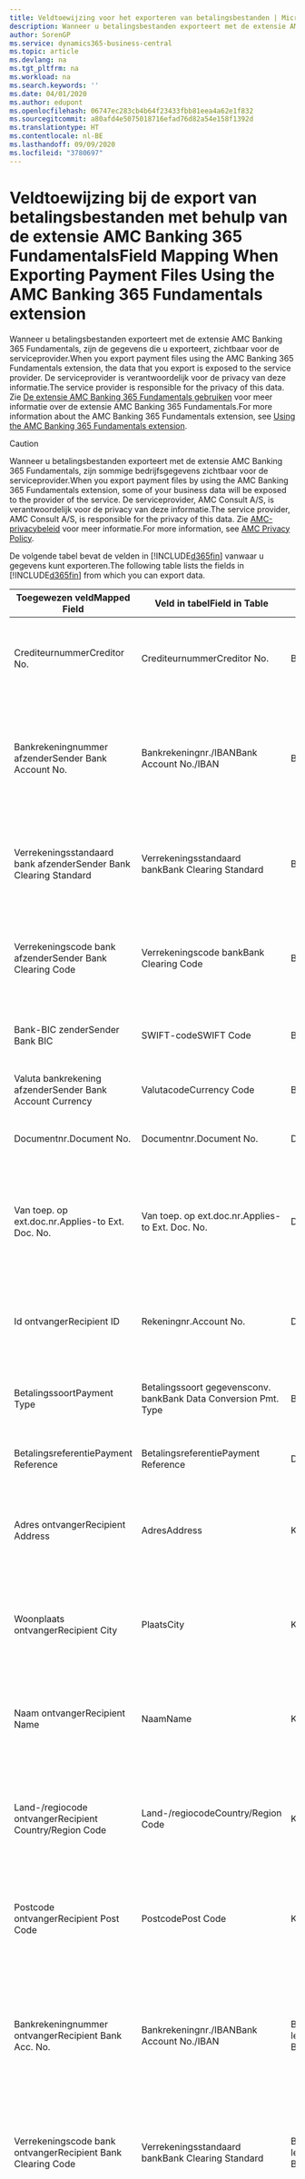 ```yaml
---
title: Veldtoewijzing voor het exporteren van betalingsbestanden | Microsoft Docs
description: Wanneer u betalingsbestanden exporteert met de extensie AMC Banking 365 Fundamentals, zijn de gegevens die u exporteert, zichtbaar voor de serviceprovider.
author: SorenGP
ms.service: dynamics365-business-central
ms.topic: article
ms.devlang: na
ms.tgt_pltfrm: na
ms.workload: na
ms.search.keywords: ''
ms.date: 04/01/2020
ms.author: edupont
ms.openlocfilehash: 06747ec283cb4b64f23433fbb81eea4a62e1f832
ms.sourcegitcommit: a80afd4e5075018716efad76d82a54e158f1392d
ms.translationtype: HT
ms.contentlocale: nl-BE
ms.lasthandoff: 09/09/2020
ms.locfileid: "3780697"
---
```

# <a name="field-mapping-when-exporting-payment-files-using-the-amc-banking-365-fundamentals-extension"></a><span data-ttu-id="0e23c-103">Veldtoewijzing bij de export van betalingsbestanden met behulp van de extensie AMC Banking 365 Fundamentals</span><span class="sxs-lookup"><span data-stu-id="0e23c-103">Field Mapping When Exporting Payment Files Using the AMC Banking 365 Fundamentals extension</span></span>
<span data-ttu-id="0e23c-104">Wanneer u betalingsbestanden exporteert met de extensie AMC Banking 365 Fundamentals, zijn de gegevens die u exporteert, zichtbaar voor de serviceprovider.</span><span class="sxs-lookup"><span data-stu-id="0e23c-104">When you export payment files using the AMC Banking 365 Fundamentals extension, the data that you export is exposed to the service provider.</span></span> <span data-ttu-id="0e23c-105">De serviceprovider is verantwoordelijk voor de privacy van deze informatie.</span><span class="sxs-lookup"><span data-stu-id="0e23c-105">The service provider is responsible for the privacy of this data.</span></span> <span data-ttu-id="0e23c-106">Zie [De extensie AMC Banking 365 Fundamentals gebruiken](ui-extensions-amc-banking.md) voor meer informatie over de extensie AMC Banking 365 Fundamentals.</span><span class="sxs-lookup"><span data-stu-id="0e23c-106">For more information about the AMC Banking 365 Fundamentals extension, see [Using the AMC Banking 365 Fundamentals extension](ui-extensions-amc-banking.md).</span></span>  

> [!CAUTION]  
>  <span data-ttu-id="0e23c-107">Wanneer u betalingsbestanden exporteert met de extensie AMC Banking 365 Fundamentals, zijn sommige bedrijfsgegevens zichtbaar voor de serviceprovider.</span><span class="sxs-lookup"><span data-stu-id="0e23c-107">When you export payment files by using the AMC Banking 365 Fundamentals extension, some of your business data will be exposed to the provider of the service.</span></span> <span data-ttu-id="0e23c-108">De serviceprovider, AMC Consult A/S, is verantwoordelijk voor de privacy van deze informatie.</span><span class="sxs-lookup"><span data-stu-id="0e23c-108">The service provider, AMC Consult A/S, is responsible for the privacy of this data.</span></span> <span data-ttu-id="0e23c-109">Zie [AMC-privacybeleid](https://go.microsoft.com/fwlink/?LinkId=510158) voor meer informatie.</span><span class="sxs-lookup"><span data-stu-id="0e23c-109">For more information, see [AMC Privacy Policy](https://go.microsoft.com/fwlink/?LinkId=510158).</span></span>  

<span data-ttu-id="0e23c-110">De volgende tabel bevat de velden in [!INCLUDE[d365fin](includes/d365fin_md.md)] vanwaar u gegevens kunt exporteren.</span><span class="sxs-lookup"><span data-stu-id="0e23c-110">The following table lists the fields in [!INCLUDE[d365fin](includes/d365fin_md.md)] from which you can export data.</span></span>  

|<span data-ttu-id="0e23c-111">Toegewezen veld</span><span class="sxs-lookup"><span data-stu-id="0e23c-111">Mapped Field</span></span>|<span data-ttu-id="0e23c-112">Veld in tabel</span><span class="sxs-lookup"><span data-stu-id="0e23c-112">Field in Table</span></span>|<span data-ttu-id="0e23c-113">Tafel</span><span class="sxs-lookup"><span data-stu-id="0e23c-113">Table</span></span>|<span data-ttu-id="0e23c-114">Omschrijving</span><span class="sxs-lookup"><span data-stu-id="0e23c-114">Description</span></span>|  
|------------------|--------------------|-----------|---------------------------------------|  
|<span data-ttu-id="0e23c-115">Crediteurnummer</span><span class="sxs-lookup"><span data-stu-id="0e23c-115">Creditor No.</span></span>|<span data-ttu-id="0e23c-116">Crediteurnummer</span><span class="sxs-lookup"><span data-stu-id="0e23c-116">Creditor No.</span></span>|<span data-ttu-id="0e23c-117">Bankrekening</span><span class="sxs-lookup"><span data-stu-id="0e23c-117">Bank Account</span></span>|<span data-ttu-id="0e23c-118">De identificatie die door uw bank aan uw bedrijf is toegewezen om betalingen te innen</span><span class="sxs-lookup"><span data-stu-id="0e23c-118">The identifier assigned to your company by your bank to collect payments</span></span>|  
|<span data-ttu-id="0e23c-119">Bankrekeningnummer afzender</span><span class="sxs-lookup"><span data-stu-id="0e23c-119">Sender Bank Account No.</span></span>|<span data-ttu-id="0e23c-120">Bankrekeningnr./IBAN</span><span class="sxs-lookup"><span data-stu-id="0e23c-120">Bank Account No./IBAN</span></span>|<span data-ttu-id="0e23c-121">Bankrekening</span><span class="sxs-lookup"><span data-stu-id="0e23c-121">Bank Account</span></span>|<span data-ttu-id="0e23c-122">Het bankrekeningnummer van uw bedrijf (IBAN of ander) dat is opgegeven op de bankrekeningkaart</span><span class="sxs-lookup"><span data-stu-id="0e23c-122">Your company's bank account number (IBAN or other) that is specified on the bank account card</span></span>|  
|<span data-ttu-id="0e23c-123">Verrekeningsstandaard bank afzender</span><span class="sxs-lookup"><span data-stu-id="0e23c-123">Sender Bank Clearing Standard</span></span>|<span data-ttu-id="0e23c-124">Verrekeningsstandaard bank</span><span class="sxs-lookup"><span data-stu-id="0e23c-124">Bank Clearing Standard</span></span>|<span data-ttu-id="0e23c-125">Bankrekening</span><span class="sxs-lookup"><span data-stu-id="0e23c-125">Bank Account</span></span>|<span data-ttu-id="0e23c-126">Het nationale banknamenregister dat voor de bankrekening van de afzender wordt gebruikt</span><span class="sxs-lookup"><span data-stu-id="0e23c-126">The national bank names register used for the sender bank account</span></span>|  
|<span data-ttu-id="0e23c-127">Verrekeningscode bank afzender</span><span class="sxs-lookup"><span data-stu-id="0e23c-127">Sender Bank Clearing Code</span></span>|<span data-ttu-id="0e23c-128">Verrekeningscode bank</span><span class="sxs-lookup"><span data-stu-id="0e23c-128">Bank Clearing Code</span></span>|<span data-ttu-id="0e23c-129">Bankrekening</span><span class="sxs-lookup"><span data-stu-id="0e23c-129">Bank Account</span></span>|<span data-ttu-id="0e23c-130">De identificatie van de bankrekening van de afzender met betrekking tot het gebruikte banknamenregister</span><span class="sxs-lookup"><span data-stu-id="0e23c-130">The identifier of the sender's bank in relation to the bank names register used</span></span>|  
|<span data-ttu-id="0e23c-131">Bank-BIC zender</span><span class="sxs-lookup"><span data-stu-id="0e23c-131">Sender Bank BIC</span></span>|<span data-ttu-id="0e23c-132">SWIFT-code</span><span class="sxs-lookup"><span data-stu-id="0e23c-132">SWIFT Code</span></span>|<span data-ttu-id="0e23c-133">Bankrekening</span><span class="sxs-lookup"><span data-stu-id="0e23c-133">Bank Account</span></span>|<span data-ttu-id="0e23c-134">De SWIFT-identificatie van de bankrekening van de afzender</span><span class="sxs-lookup"><span data-stu-id="0e23c-134">The SWIFT identifier of the sender bank account</span></span>|  
|<span data-ttu-id="0e23c-135">Valuta bankrekening afzender</span><span class="sxs-lookup"><span data-stu-id="0e23c-135">Sender Bank Account Currency</span></span>|<span data-ttu-id="0e23c-136">Valutacode</span><span class="sxs-lookup"><span data-stu-id="0e23c-136">Currency Code</span></span>|<span data-ttu-id="0e23c-137">Bankrekening</span><span class="sxs-lookup"><span data-stu-id="0e23c-137">Bank Account</span></span>|<span data-ttu-id="0e23c-138">Valutacode van de bankrekening afzender</span><span class="sxs-lookup"><span data-stu-id="0e23c-138">The sender bank account Currency Code</span></span>|  
|<span data-ttu-id="0e23c-139">Documentnr.</span><span class="sxs-lookup"><span data-stu-id="0e23c-139">Document No.</span></span>|<span data-ttu-id="0e23c-140">Documentnr.</span><span class="sxs-lookup"><span data-stu-id="0e23c-140">Document No.</span></span>|<span data-ttu-id="0e23c-141">Dagboekregel</span><span class="sxs-lookup"><span data-stu-id="0e23c-141">General Journal Line</span></span>|<span data-ttu-id="0e23c-142">Het documentnummer van de betalingsregel</span><span class="sxs-lookup"><span data-stu-id="0e23c-142">The document number of the payment line</span></span>|  
|<span data-ttu-id="0e23c-143">Van toep. op ext.doc.nr.</span><span class="sxs-lookup"><span data-stu-id="0e23c-143">Applies-to Ext. Doc. No.</span></span>|<span data-ttu-id="0e23c-144">Van toep. op ext.doc.nr.</span><span class="sxs-lookup"><span data-stu-id="0e23c-144">Applies-to Ext. Doc. No.</span></span>|<span data-ttu-id="0e23c-145">Dagboekregel</span><span class="sxs-lookup"><span data-stu-id="0e23c-145">General Journal Line</span></span>|<span data-ttu-id="0e23c-146">Het externe documentnummer van de factuur of creditnota waarmee de betalingsregel wordt vereffend</span><span class="sxs-lookup"><span data-stu-id="0e23c-146">The external document number of the invoice or credit memo that the payment line is applied to</span></span>|  
|<span data-ttu-id="0e23c-147">Id ontvanger</span><span class="sxs-lookup"><span data-stu-id="0e23c-147">Recipient ID</span></span>|<span data-ttu-id="0e23c-148">Rekeningnr.</span><span class="sxs-lookup"><span data-stu-id="0e23c-148">Account No.</span></span>|<span data-ttu-id="0e23c-149">Dagboekregel</span><span class="sxs-lookup"><span data-stu-id="0e23c-149">General Journal Line</span></span>|<span data-ttu-id="0e23c-150">Het klant- of leveranciersnummer dat wordt opgegeven op de betalingsregel</span><span class="sxs-lookup"><span data-stu-id="0e23c-150">The customer or vendor number that is specified on the payment line</span></span>|  
|<span data-ttu-id="0e23c-151">Betalingssoort</span><span class="sxs-lookup"><span data-stu-id="0e23c-151">Payment Type</span></span>|<span data-ttu-id="0e23c-152">Betalingssoort gegevensconv. bank</span><span class="sxs-lookup"><span data-stu-id="0e23c-152">Bank Data Conversion Pmt. Type</span></span>|<span data-ttu-id="0e23c-153">Betalingswijze</span><span class="sxs-lookup"><span data-stu-id="0e23c-153">Payment Method</span></span>|<span data-ttu-id="0e23c-154">Het soort bankoverboeking, bijvoorbeeld binnenlands of internationaal</span><span class="sxs-lookup"><span data-stu-id="0e23c-154">The type of bank transfer, such as domestic or international</span></span>|  
|<span data-ttu-id="0e23c-155">Betalingsreferentie</span><span class="sxs-lookup"><span data-stu-id="0e23c-155">Payment Reference</span></span>|<span data-ttu-id="0e23c-156">Betalingsreferentie</span><span class="sxs-lookup"><span data-stu-id="0e23c-156">Payment Reference</span></span>|<span data-ttu-id="0e23c-157">Dagboekregel</span><span class="sxs-lookup"><span data-stu-id="0e23c-157">General Journal Line</span></span>|<span data-ttu-id="0e23c-158">De betalingsverwijzing van de betalingsregel</span><span class="sxs-lookup"><span data-stu-id="0e23c-158">The payment reference of the payment line</span></span>|  
|<span data-ttu-id="0e23c-159">Adres ontvanger</span><span class="sxs-lookup"><span data-stu-id="0e23c-159">Recipient Address</span></span>|<span data-ttu-id="0e23c-160">Adres</span><span class="sxs-lookup"><span data-stu-id="0e23c-160">Address</span></span>|<span data-ttu-id="0e23c-161">Klant/Leverancier</span><span class="sxs-lookup"><span data-stu-id="0e23c-161">Customer/Vendor</span></span>|<span data-ttu-id="0e23c-162">Het adres van de ontvanger die wordt opgegeven op de klanten- of leverancierskaart</span><span class="sxs-lookup"><span data-stu-id="0e23c-162">The recipient address that is specified on the customer or vendor card</span></span>|  
|<span data-ttu-id="0e23c-163">Woonplaats ontvanger</span><span class="sxs-lookup"><span data-stu-id="0e23c-163">Recipient City</span></span>|<span data-ttu-id="0e23c-164">Plaats</span><span class="sxs-lookup"><span data-stu-id="0e23c-164">City</span></span>|<span data-ttu-id="0e23c-165">Klant/Leverancier</span><span class="sxs-lookup"><span data-stu-id="0e23c-165">Customer/Vendor</span></span>|<span data-ttu-id="0e23c-166">De woonplaats van de ontvanger die wordt opgegeven op de klanten- of leverancierskaart</span><span class="sxs-lookup"><span data-stu-id="0e23c-166">The recipient city that is specified on the customer or vendor card</span></span>|  
|<span data-ttu-id="0e23c-167">Naam ontvanger</span><span class="sxs-lookup"><span data-stu-id="0e23c-167">Recipient Name</span></span>|<span data-ttu-id="0e23c-168">Naam</span><span class="sxs-lookup"><span data-stu-id="0e23c-168">Name</span></span>|<span data-ttu-id="0e23c-169">Klant/Leverancier</span><span class="sxs-lookup"><span data-stu-id="0e23c-169">Customer/Vendor</span></span>|<span data-ttu-id="0e23c-170">De naam van de ontvanger die wordt opgegeven op de klanten- of leverancierskaart</span><span class="sxs-lookup"><span data-stu-id="0e23c-170">The recipient name that is specified on the customer or vendor card</span></span>|  
|<span data-ttu-id="0e23c-171">Land-/regiocode ontvanger</span><span class="sxs-lookup"><span data-stu-id="0e23c-171">Recipient Country/Region Code</span></span>|<span data-ttu-id="0e23c-172">Land-/regiocode</span><span class="sxs-lookup"><span data-stu-id="0e23c-172">Country/Region Code</span></span>|<span data-ttu-id="0e23c-173">Klant/Leverancier</span><span class="sxs-lookup"><span data-stu-id="0e23c-173">Customer/Vendor</span></span>|<span data-ttu-id="0e23c-174">De land-/regiocode van de ontvanger die wordt opgegeven op de klanten- of leverancierskaart</span><span class="sxs-lookup"><span data-stu-id="0e23c-174">The recipient country/region code that is specified on the customer or vendor card</span></span>|  
|<span data-ttu-id="0e23c-175">Postcode ontvanger</span><span class="sxs-lookup"><span data-stu-id="0e23c-175">Recipient Post Code</span></span>|<span data-ttu-id="0e23c-176">Postcode</span><span class="sxs-lookup"><span data-stu-id="0e23c-176">Post Code</span></span>|<span data-ttu-id="0e23c-177">Klant/Leverancier</span><span class="sxs-lookup"><span data-stu-id="0e23c-177">Customer/Vendor</span></span>|<span data-ttu-id="0e23c-178">De postcode van de ontvanger die wordt opgegeven op de klanten- of leverancierskaart</span><span class="sxs-lookup"><span data-stu-id="0e23c-178">The recipient post code that is specified on the customer or vendor card</span></span>|  
|<span data-ttu-id="0e23c-179">Bankrekeningnummer ontvanger</span><span class="sxs-lookup"><span data-stu-id="0e23c-179">Recipient Bank Acc. No.</span></span>|<span data-ttu-id="0e23c-180">Bankrekeningnr./IBAN</span><span class="sxs-lookup"><span data-stu-id="0e23c-180">Bank Account No./IBAN</span></span>|<span data-ttu-id="0e23c-181">Bankrekening klant/Bankrekening leverancier</span><span class="sxs-lookup"><span data-stu-id="0e23c-181">Customer Bank Account/Vendor Bank Account</span></span>|<span data-ttu-id="0e23c-182">Het nummer van de bankrekening (IBAN of ander) van de ontvanger dat is opgegeven op de bankrekeningkaart van de klant of leverancier</span><span class="sxs-lookup"><span data-stu-id="0e23c-182">The recipient bank account number (IBAN or other) that is specified on the customer or vendor bank account card</span></span>|  
|<span data-ttu-id="0e23c-183">Verrekeningscode bank ontvanger</span><span class="sxs-lookup"><span data-stu-id="0e23c-183">Recipient Bank Clearing Code</span></span>|<span data-ttu-id="0e23c-184">Verrekeningsstandaard bank</span><span class="sxs-lookup"><span data-stu-id="0e23c-184">Bank Clearing Standard</span></span>|<span data-ttu-id="0e23c-185">Bankrekening klant/Bankrekening leverancier</span><span class="sxs-lookup"><span data-stu-id="0e23c-185">Customer Bank Account/Vendor Bank Account</span></span>|<span data-ttu-id="0e23c-186">Het nationale banknamenregister dat voor de bankrekening van de ontvanger wordt gebruikt</span><span class="sxs-lookup"><span data-stu-id="0e23c-186">The national bank names register used for the recipient bank account</span></span>|  
|<span data-ttu-id="0e23c-187">Verrekeningsstand. bank ontvanger</span><span class="sxs-lookup"><span data-stu-id="0e23c-187">Recipient Bank Clearing Std.</span></span>|<span data-ttu-id="0e23c-188">Verrekeningscode bank</span><span class="sxs-lookup"><span data-stu-id="0e23c-188">Bank Clearing Code</span></span>|<span data-ttu-id="0e23c-189">Bankrekening klant/Bankrekening leverancier</span><span class="sxs-lookup"><span data-stu-id="0e23c-189">Customer Bank Account/Vendor Bank Account</span></span>|<span data-ttu-id="0e23c-190">De identificatie van de bankrekening van de ontvanger met betrekking tot het banknamenregister dat wordt gebruikt</span><span class="sxs-lookup"><span data-stu-id="0e23c-190">The identifier of the recipient bank account in relation to the bank names register that is used</span></span>|  
|<span data-ttu-id="0e23c-191">E-mailadres ontvanger</span><span class="sxs-lookup"><span data-stu-id="0e23c-191">Recipient Email Address</span></span>|<span data-ttu-id="0e23c-192">E-mail</span><span class="sxs-lookup"><span data-stu-id="0e23c-192">E-Mail</span></span>|<span data-ttu-id="0e23c-193">Klant/Leverancier</span><span class="sxs-lookup"><span data-stu-id="0e23c-193">Customer/Vendor</span></span>|<span data-ttu-id="0e23c-194">Het e-mailadres van de ontvanger</span><span class="sxs-lookup"><span data-stu-id="0e23c-194">The email address of the recipient</span></span>|  
|<span data-ttu-id="0e23c-195">Bericht aan ontvanger 1</span><span class="sxs-lookup"><span data-stu-id="0e23c-195">Message To Recipient 1</span></span>|<span data-ttu-id="0e23c-196">Bericht aan ontvanger</span><span class="sxs-lookup"><span data-stu-id="0e23c-196">Message to Recipient</span></span>|<span data-ttu-id="0e23c-197">Dagboekregel</span><span class="sxs-lookup"><span data-stu-id="0e23c-197">General Journal Line</span></span>|<span data-ttu-id="0e23c-198">Het bericht aan de ontvanger die is opgegeven op de betalingsregel</span><span class="sxs-lookup"><span data-stu-id="0e23c-198">The message to recipient that is specified on the payment line</span></span>|  
|<span data-ttu-id="0e23c-199">Bedrag</span><span class="sxs-lookup"><span data-stu-id="0e23c-199">Amount</span></span>|<span data-ttu-id="0e23c-200">Bedrag</span><span class="sxs-lookup"><span data-stu-id="0e23c-200">Amount</span></span>|<span data-ttu-id="0e23c-201">Dagboekregel</span><span class="sxs-lookup"><span data-stu-id="0e23c-201">General Journal Line</span></span>|<span data-ttu-id="0e23c-202">Het bedrag op de betalingsregel</span><span class="sxs-lookup"><span data-stu-id="0e23c-202">The amount on the payment line</span></span>|  
|<span data-ttu-id="0e23c-203">Valutacode</span><span class="sxs-lookup"><span data-stu-id="0e23c-203">Currency Code</span></span>|<span data-ttu-id="0e23c-204">Valutacode</span><span class="sxs-lookup"><span data-stu-id="0e23c-204">Currency Code</span></span>|<span data-ttu-id="0e23c-205">Dagboekregel</span><span class="sxs-lookup"><span data-stu-id="0e23c-205">General Journal Line</span></span>|<span data-ttu-id="0e23c-206">De valutacode op de betalingsregel</span><span class="sxs-lookup"><span data-stu-id="0e23c-206">The currency code on the payment line</span></span>|  
|<span data-ttu-id="0e23c-207">Overdrachtsdatum</span><span class="sxs-lookup"><span data-stu-id="0e23c-207">Transfer Date</span></span>|<span data-ttu-id="0e23c-208">Boekingsdatum</span><span class="sxs-lookup"><span data-stu-id="0e23c-208">Posting Date</span></span>|<span data-ttu-id="0e23c-209">Dagboekregel</span><span class="sxs-lookup"><span data-stu-id="0e23c-209">General Journal Line</span></span>|<span data-ttu-id="0e23c-210">De boekingsdatum van de betalingsregel</span><span class="sxs-lookup"><span data-stu-id="0e23c-210">The posting date of the payment line</span></span>|  
|<span data-ttu-id="0e23c-211">Factuurbedrag</span><span class="sxs-lookup"><span data-stu-id="0e23c-211">Invoice Amount</span></span>|<span data-ttu-id="0e23c-212">Oorspronkelijk bedrag</span><span class="sxs-lookup"><span data-stu-id="0e23c-212">Original Amount</span></span>|<span data-ttu-id="0e23c-213">Klantenpost/Leverancierspost</span><span class="sxs-lookup"><span data-stu-id="0e23c-213">Customer/Vendor Ledger Entry</span></span>|<span data-ttu-id="0e23c-214">Het bedrag op de post waarmee de betaling wordt vereffend</span><span class="sxs-lookup"><span data-stu-id="0e23c-214">The amount on the entry that the payment is applied to</span></span>|  
|<span data-ttu-id="0e23c-215">Factuurdatum</span><span class="sxs-lookup"><span data-stu-id="0e23c-215">Invoice Date</span></span>|<span data-ttu-id="0e23c-216">Documentdatum</span><span class="sxs-lookup"><span data-stu-id="0e23c-216">Document Date</span></span>|<span data-ttu-id="0e23c-217">Klantenpost/Leverancierspost</span><span class="sxs-lookup"><span data-stu-id="0e23c-217">Customer/Vendor Ledger Entry</span></span>|<span data-ttu-id="0e23c-218">De factuurdatum op de post waarmee de betaling wordt vereffend</span><span class="sxs-lookup"><span data-stu-id="0e23c-218">The invoice date on the entry that the payment is applied to</span></span>|  
|<span data-ttu-id="0e23c-219">Adres bank ontvanger</span><span class="sxs-lookup"><span data-stu-id="0e23c-219">Recipient Bank Address</span></span>|<span data-ttu-id="0e23c-220">Adres</span><span class="sxs-lookup"><span data-stu-id="0e23c-220">Address</span></span>|<span data-ttu-id="0e23c-221">Bankrekening klant/Bankrekening leverancier</span><span class="sxs-lookup"><span data-stu-id="0e23c-221">Customer Bank Account/Vendor Bank Account</span></span>|<span data-ttu-id="0e23c-222">Het adres van de bankrekening van de ontvanger dat is opgegeven op de bankrekeningkaart van de klant of leverancier</span><span class="sxs-lookup"><span data-stu-id="0e23c-222">The recipient bank account address that is specified on the customer or vendor bank account card</span></span>|  
|<span data-ttu-id="0e23c-223">Het adres van de bankrekening van de ontvanger dat is opgegeven op de bankrekeningkaart van de klant of leverancier</span><span class="sxs-lookup"><span data-stu-id="0e23c-223">The recipient bank account address that is specified on the customer or vendor bank account card</span></span>|<span data-ttu-id="0e23c-224">Plaats</span><span class="sxs-lookup"><span data-stu-id="0e23c-224">City</span></span>|<span data-ttu-id="0e23c-225">Bankrekening klant/Bankrekening leverancier</span><span class="sxs-lookup"><span data-stu-id="0e23c-225">Customer Bank Account/Vendor Bank Account</span></span>|<span data-ttu-id="0e23c-226">De plaats van de bankrekening van de ontvanger die is opgegeven op de bankrekeningkaart van de klant of leverancier</span><span class="sxs-lookup"><span data-stu-id="0e23c-226">The recipient bank account city that is specified on the customer or vendor bank account card</span></span>|  
|<span data-ttu-id="0e23c-227">Banknaam ontvanger</span><span class="sxs-lookup"><span data-stu-id="0e23c-227">Recipient Bank Name</span></span>|<span data-ttu-id="0e23c-228">Naam</span><span class="sxs-lookup"><span data-stu-id="0e23c-228">Name</span></span>|<span data-ttu-id="0e23c-229">Bankrekening klant/Bankrekening leverancier</span><span class="sxs-lookup"><span data-stu-id="0e23c-229">Customer Bank Account/Vendor Bank Account</span></span>|<span data-ttu-id="0e23c-230">De naam van de bankrekening van de ontvanger die is opgegeven op de bankrekeningkaart van de klant of leverancier</span><span class="sxs-lookup"><span data-stu-id="0e23c-230">The recipient bank account name that is specified on the customer or vendor bank account card</span></span>|  
|<span data-ttu-id="0e23c-231">Land/regio bank ontvanger</span><span class="sxs-lookup"><span data-stu-id="0e23c-231">Recipient Bank Country/Region</span></span>|<span data-ttu-id="0e23c-232">Land-/regiocode</span><span class="sxs-lookup"><span data-stu-id="0e23c-232">Country/Region Code</span></span>|<span data-ttu-id="0e23c-233">Bankrekening klant/Bankrekening leverancier</span><span class="sxs-lookup"><span data-stu-id="0e23c-233">Customer Bank Account/Vendor Bank Account</span></span>|<span data-ttu-id="0e23c-234">Het land/de regio van bankrekening van de ontvanger dat/die is opgegeven op de bankrekeningkaart van de klant of leverancier</span><span class="sxs-lookup"><span data-stu-id="0e23c-234">The recipient bank account country/region that is specified on the customer or vendor bank account card</span></span>|  
|<span data-ttu-id="0e23c-235">Postcode bank ontvanger</span><span class="sxs-lookup"><span data-stu-id="0e23c-235">Recipient Bank Post Code</span></span>|<span data-ttu-id="0e23c-236">Postcode</span><span class="sxs-lookup"><span data-stu-id="0e23c-236">Post Code</span></span>|<span data-ttu-id="0e23c-237">Bankrekening klant/Bankrekening leverancier</span><span class="sxs-lookup"><span data-stu-id="0e23c-237">Customer Bank Account/Vendor Bank Account</span></span>|<span data-ttu-id="0e23c-238">De postcode van de bankrekening van de ontvanger die is opgegeven op de bankrekeningkaart van de klant of leverancier</span><span class="sxs-lookup"><span data-stu-id="0e23c-238">The recipient bank account post code that is specified on the customer or vendor bank account card</span></span>|  
|<span data-ttu-id="0e23c-239">Adres bank afzender</span><span class="sxs-lookup"><span data-stu-id="0e23c-239">Sender Bank Address</span></span>|<span data-ttu-id="0e23c-240">Adres</span><span class="sxs-lookup"><span data-stu-id="0e23c-240">Address</span></span>|<span data-ttu-id="0e23c-241">Bankrekening</span><span class="sxs-lookup"><span data-stu-id="0e23c-241">Bank Account</span></span>|<span data-ttu-id="0e23c-242">Het adres van de bankrekening van de afzender dat is opgegeven op de bankrekeningkaart</span><span class="sxs-lookup"><span data-stu-id="0e23c-242">The sender bank account address that is specified on the bank account card</span></span>|  
|<span data-ttu-id="0e23c-243">Plaats bank afzender</span><span class="sxs-lookup"><span data-stu-id="0e23c-243">Sender Bank City</span></span>|<span data-ttu-id="0e23c-244">Plaats</span><span class="sxs-lookup"><span data-stu-id="0e23c-244">City</span></span>|<span data-ttu-id="0e23c-245">Bankrekening</span><span class="sxs-lookup"><span data-stu-id="0e23c-245">Bank Account</span></span>|<span data-ttu-id="0e23c-246">De plaats van de bankrekening van de afzender die is opgegeven op de bankrekeningkaart</span><span class="sxs-lookup"><span data-stu-id="0e23c-246">The sender bank account city that is specified on the bank account card</span></span>|  
|<span data-ttu-id="0e23c-247">Banknaam afzender</span><span class="sxs-lookup"><span data-stu-id="0e23c-247">Sender Bank Name</span></span>|<span data-ttu-id="0e23c-248">Naam</span><span class="sxs-lookup"><span data-stu-id="0e23c-248">Name</span></span>|<span data-ttu-id="0e23c-249">Bankrekening</span><span class="sxs-lookup"><span data-stu-id="0e23c-249">Bank Account</span></span>|<span data-ttu-id="0e23c-250">De naam van de bankrekening van de afzender die is opgegeven op de bankrekeningkaart</span><span class="sxs-lookup"><span data-stu-id="0e23c-250">The sender bank account name that is specified on the bank account card</span></span>|  
|<span data-ttu-id="0e23c-251">Land/regiocode bank afzender</span><span class="sxs-lookup"><span data-stu-id="0e23c-251">Sender Bank Country/Region</span></span>|<span data-ttu-id="0e23c-252">Land-/regiocode</span><span class="sxs-lookup"><span data-stu-id="0e23c-252">Country/Region Code</span></span>|<span data-ttu-id="0e23c-253">Bankrekening</span><span class="sxs-lookup"><span data-stu-id="0e23c-253">Bank Account</span></span>|<span data-ttu-id="0e23c-254">Het land/de regio van de bankrekening van de afzender dat/die is opgegeven op de bankrekeningkaart</span><span class="sxs-lookup"><span data-stu-id="0e23c-254">The sender bank account country/region that is specified on the bank account card</span></span>|  
|<span data-ttu-id="0e23c-255">Postcode bank afzender</span><span class="sxs-lookup"><span data-stu-id="0e23c-255">Sender Bank Post Code</span></span>|<span data-ttu-id="0e23c-256">Postcode</span><span class="sxs-lookup"><span data-stu-id="0e23c-256">Post Code</span></span>|<span data-ttu-id="0e23c-257">Bankrekening</span><span class="sxs-lookup"><span data-stu-id="0e23c-257">Bank Account</span></span>|<span data-ttu-id="0e23c-258">De postcode van de bankrekening van de afzender die is opgegeven op de bankrekeningkaart</span><span class="sxs-lookup"><span data-stu-id="0e23c-258">The sender bank account post code that is specified on the bank account card</span></span>|  
|<span data-ttu-id="0e23c-259">Algemeen dagboeksjabloon</span><span class="sxs-lookup"><span data-stu-id="0e23c-259">General Journal Template</span></span>|<span data-ttu-id="0e23c-260">Dagboeksjabloon</span><span class="sxs-lookup"><span data-stu-id="0e23c-260">Journal Template Name</span></span>|<span data-ttu-id="0e23c-261">Dagboekregel</span><span class="sxs-lookup"><span data-stu-id="0e23c-261">General Journal Line</span></span>|<span data-ttu-id="0e23c-262">De dagboeksjabloon die wordt gebruikt voor de betalingsregel</span><span class="sxs-lookup"><span data-stu-id="0e23c-262">The general journal template that is used for the payment line</span></span>|  
|<span data-ttu-id="0e23c-263">Batchnaam financieel dagboek</span><span class="sxs-lookup"><span data-stu-id="0e23c-263">General Journal Batch Name</span></span>|<span data-ttu-id="0e23c-264">Dagboekbatch</span><span class="sxs-lookup"><span data-stu-id="0e23c-264">Journal Batch Name</span></span>|<span data-ttu-id="0e23c-265">Dagboekregel</span><span class="sxs-lookup"><span data-stu-id="0e23c-265">General Journal Line</span></span>|<span data-ttu-id="0e23c-266">De dagboekbatchnaam die wordt gebruikt voor de betalingsregel</span><span class="sxs-lookup"><span data-stu-id="0e23c-266">The general journal batch name that is used for the payment line</span></span>|  
|<span data-ttu-id="0e23c-267">Banknaam afzender - Gegevensconv.</span><span class="sxs-lookup"><span data-stu-id="0e23c-267">Sender Bank Name - Data Conv.</span></span>|<span data-ttu-id="0e23c-268">Banknaam - Gegevensconversie</span><span class="sxs-lookup"><span data-stu-id="0e23c-268">Bank Name – Data Conv.</span></span>|<span data-ttu-id="0e23c-269">Bankrekening</span><span class="sxs-lookup"><span data-stu-id="0e23c-269">Bank Account</span></span>|<span data-ttu-id="0e23c-270">De naam van de bankrekening van de afzender die is aangevraagd door de extensie AMC Banking 365 Fundamentals en die wordt vermeld op de bankpas</span><span class="sxs-lookup"><span data-stu-id="0e23c-270">The sender bank account name that is requested by the AMC Banking 365 Fundamentals extension and specified on the bank account card</span></span>|  

## <a name="see-also"></a><span data-ttu-id="0e23c-271">Zie ook</span><span class="sxs-lookup"><span data-stu-id="0e23c-271">See Also</span></span>  
[<span data-ttu-id="0e23c-272">Gegevensuitwisseling instellen</span><span class="sxs-lookup"><span data-stu-id="0e23c-272">Setting Up Data Exchange</span></span>](across-set-up-data-exchange.md)  
<span data-ttu-id="0e23c-273">[Gegevens elektronisch uitwisselen](across-data-exchange.md)
[De extensie AMC Banking 365 Fundamentals gebruiken](ui-extensions-amc-banking.md) </span><span class="sxs-lookup"><span data-stu-id="0e23c-273">[Exchanging Data Electronically](across-data-exchange.md)
[Using the AMC Banking 365 Fundamentals extension](ui-extensions-amc-banking.md) </span></span>  
[<span data-ttu-id="0e23c-274">Betalingen doen met de extensie AMC Banking 365 Fundamentals of SEPA-kredietoverdracht</span><span class="sxs-lookup"><span data-stu-id="0e23c-274">Make Payments with AMC Banking 365 Fundamentals extension or SEPA Credit Transfer</span></span>](finance-make-payments-with-bank-data-conversion-service-or-sepa-credit-transfer.md)   
